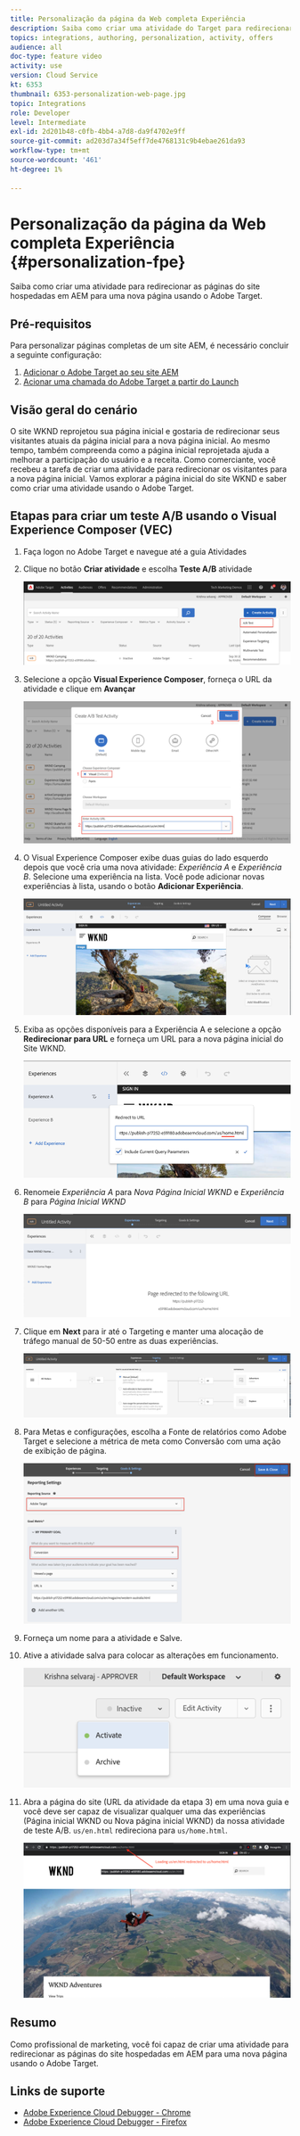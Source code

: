 ```yaml
---
title: Personalização da página da Web completa Experiência
description: Saiba como criar uma atividade do Target para redirecionar as páginas do site do AEM para novas páginas usando o Adobe Target.
topics: integrations, authoring, personalization, activity, offers
audience: all
doc-type: feature video
activity: use
version: Cloud Service
kt: 6353
thumbnail: 6353-personalization-web-page.jpg
topic: Integrations
role: Developer
level: Intermediate
exl-id: 2d201b48-c0fb-4bb4-a7d8-da9f4702e9ff
source-git-commit: ad203d7a34f5eff7de4768131c9b4ebae261da93
workflow-type: tm+mt
source-wordcount: '461'
ht-degree: 1%

---
```


# Personalização da página da Web completa Experiência {#personalization-fpe}

Saiba como criar uma atividade para redirecionar as páginas do site hospedadas em AEM para uma nova página usando o Adobe Target.

## Pré-requisitos

Para personalizar páginas completas de um site AEM, é necessário concluir a seguinte configuração:

1. [Adicionar o Adobe Target ao seu site AEM](./add-target-launch-extension.md)
1. [Acionar uma chamada do Adobe Target a partir do Launch](./load-and-fire-target.md)

## Visão geral do cenário

O site WKND reprojetou sua página inicial e gostaria de redirecionar seus visitantes atuais da página inicial para a nova página inicial. Ao mesmo tempo, também compreenda como a página inicial reprojetada ajuda a melhorar a participação do usuário e a receita. Como comerciante, você recebeu a tarefa de criar uma atividade para redirecionar os visitantes para a nova página inicial. Vamos explorar a página inicial do site WKND e saber como criar uma atividade usando o Adobe Target.

## Etapas para criar um teste A/B usando o Visual Experience Composer (VEC)

1. Faça logon no Adobe Target e navegue até a guia Atividades
1. Clique no botão **Criar atividade** e escolha **Teste A/B** atividade

   ![Atividade A/B](assets/ab-target-activity.png)

1. Selecione a opção **Visual Experience Composer**, forneça o URL da atividade e clique em **Avançar**

   ![URL da atividade](assets/ab-test-url.png)

1. O Visual Experience Composer exibe duas guias do lado esquerdo depois que você cria uma nova atividade: *Experiência A* e *Experiência B*. Selecione uma experiência na lista. Você pode adicionar novas experiências à lista, usando o botão **Adicionar Experiência**.

   ![Opções de experiência](assets/experience-options.png)

1. Exiba as opções disponíveis para a Experiência A e selecione a opção **Redirecionar para URL** e forneça um URL para a nova página inicial do Site WKND.

   ![URI de redirecionamento](assets/redirect-url.png)

1. Renomeie *Experiência A* para *Nova Página Inicial WKND* e *Experiência B* para *Página Inicial WKND*

   ![Aventuras](assets/new-experiences.png)

1. Clique em **Next** para ir até o Targeting e manter uma alocação de tráfego manual de 50-50 entre as duas experiências.

   ![Direcionar](assets/targeting.png)

1. Para Metas e configurações, escolha a Fonte de relatórios como Adobe Target e selecione a métrica de meta como Conversão com uma ação de exibição de página.

   ![Metas](assets/goals.png)

1. Forneça um nome para a atividade e Salve.
1. Ative a atividade salva para colocar as alterações em funcionamento.

   ![Metas](assets/activate.png)

1. Abra a página do site (URL da atividade da etapa 3) em uma nova guia e você deve ser capaz de visualizar qualquer uma das experiências (Página inicial WKND ou Nova página inicial WKND) da nossa atividade de teste A/B. `us/en.html` redireciona para  `us/home.html`.

   ![Metas](assets/redirect-test.png)

## Resumo

Como profissional de marketing, você foi capaz de criar uma atividade para redirecionar as páginas do site hospedadas em AEM para uma nova página usando o Adobe Target.

## Links de suporte

* [Adobe Experience Cloud Debugger - Chrome](https://chrome.google.com/webstore/detail/adobe-experience-cloud-de/ocdmogmohccmeicdhlhhgepeaijenapj)
* [Adobe Experience Cloud Debugger - Firefox](https://addons.mozilla.org/en-US/firefox/addon/adobe-experience-platform-dbg/)
